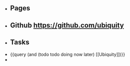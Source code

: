 - ## Pages
- Github https://github.com/ubiquity
	-
- ## Tasks
- {{query (and (todo  todo doing now later) [[Ubiquity]])}}
-